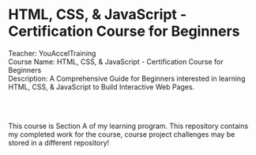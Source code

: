 # HTML, CSS, & JavaScript - Certification Course for Beginners

Teacher: YouAccelTraining <br>
Course Name: HTML, CSS, & JavaScript - Certification Course for Beginners <br>
Description: A Comprehensive Guide for Beginners interested in learning HTML, CSS, & JavaScript to Build Interactive Web Pages.

<br>
<br>

This course is Section A of my learning program. This repository contains my completed work for the course, course project challenges may be stored in a different repository!
